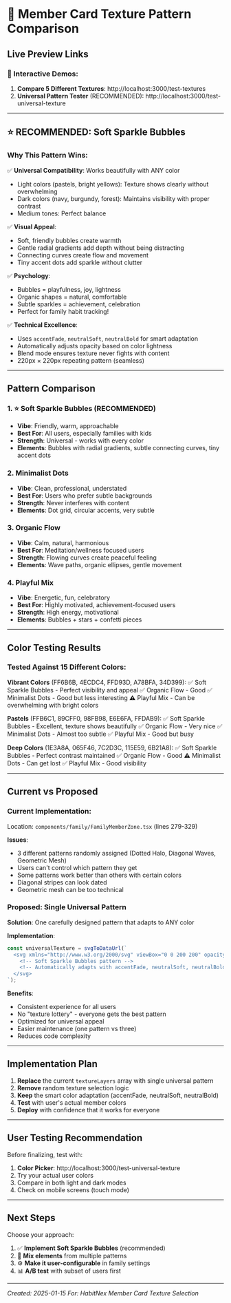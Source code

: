 # 🎨 Member Card Texture Pattern Comparison

## Live Preview Links

### 🔗 Interactive Demos:
1. **Compare 5 Different Textures**: http://localhost:3000/test-textures
2. **Universal Pattern Tester** (RECOMMENDED): http://localhost:3000/test-universal-texture

---

## ⭐ RECOMMENDED: Soft Sparkle Bubbles

### Why This Pattern Wins:

✅ **Universal Compatibility**: Works beautifully with ANY color
- Light colors (pastels, bright yellows): Texture shows clearly without overwhelming
- Dark colors (navy, burgundy, forest): Maintains visibility with proper contrast
- Medium tones: Perfect balance

✅ **Visual Appeal**:
- Soft, friendly bubbles create warmth
- Gentle radial gradients add depth without being distracting
- Connecting curves create flow and movement
- Tiny accent dots add sparkle without clutter

✅ **Psychology**:
- Bubbles = playfulness, joy, lightness
- Organic shapes = natural, comfortable
- Subtle sparkles = achievement, celebration
- Perfect for family habit tracking!

✅ **Technical Excellence**:
- Uses `accentFade`, `neutralSoft`, `neutralBold` for smart adaptation
- Automatically adjusts opacity based on color lightness
- Blend mode ensures texture never fights with content
- 220px × 220px repeating pattern (seamless)

---

## Pattern Comparison

### 1. ⭐ Soft Sparkle Bubbles (RECOMMENDED)
- **Vibe**: Friendly, warm, approachable
- **Best For**: All users, especially families with kids
- **Strength**: Universal - works with every color
- **Elements**: Bubbles with radial gradients, subtle connecting curves, tiny accent dots

### 2. Minimalist Dots
- **Vibe**: Clean, professional, understated
- **Best For**: Users who prefer subtle backgrounds
- **Strength**: Never interferes with content
- **Elements**: Dot grid, circular accents, very subtle

### 3. Organic Flow
- **Vibe**: Calm, natural, harmonious
- **Best For**: Meditation/wellness focused users
- **Strength**: Flowing curves create peaceful feeling
- **Elements**: Wave paths, organic ellipses, gentle movement

### 4. Playful Mix
- **Vibe**: Energetic, fun, celebratory
- **Best For**: Highly motivated, achievement-focused users
- **Strength**: High energy, motivational
- **Elements**: Bubbles + stars + confetti pieces

---

## Color Testing Results

### Tested Against 15 Different Colors:

**Vibrant Colors** (FF6B6B, 4ECDC4, FFD93D, A78BFA, 34D399):
✅ Soft Sparkle Bubbles - Perfect visibility and appeal
✅ Organic Flow - Good
✅ Minimalist Dots - Good but less interesting
⚠️ Playful Mix - Can be overwhelming with bright colors

**Pastels** (FFB6C1, 89CFF0, 98FB98, E6E6FA, FFDAB9):
✅ Soft Sparkle Bubbles - Excellent, texture shows beautifully
✅ Organic Flow - Very nice
✅ Minimalist Dots - Almost too subtle
✅ Playful Mix - Good but busy

**Deep Colors** (1E3A8A, 065F46, 7C2D3C, 115E59, 6B21A8):
✅ Soft Sparkle Bubbles - Perfect contrast maintained
✅ Organic Flow - Good
⚠️ Minimalist Dots - Can get lost
✅ Playful Mix - Good visibility

---

## Current vs Proposed

### Current Implementation:
Location: `components/family/FamilyMemberZone.tsx` (lines 279-329)

**Issues**:
- 3 different patterns randomly assigned (Dotted Halo, Diagonal Waves, Geometric Mesh)
- Users can't control which pattern they get
- Some patterns work better than others with certain colors
- Diagonal stripes can look dated
- Geometric mesh can be too technical

### Proposed: Single Universal Pattern

**Solution**: One carefully designed pattern that adapts to ANY color

**Implementation**:
```typescript
const universalTexture = svgToDataUrl(`
  <svg xmlns="http://www.w3.org/2000/svg" viewBox="0 0 200 200" opacity="0.85">
    <!-- Soft Sparkle Bubbles pattern -->
    <!-- Automatically adapts with accentFade, neutralSoft, neutralBold -->
  </svg>
`);
```

**Benefits**:
- Consistent experience for all users
- No "texture lottery" - everyone gets the best pattern
- Optimized for universal appeal
- Easier maintenance (one pattern vs three)
- Reduces code complexity

---

## Implementation Plan

1. **Replace** the current `textureLayers` array with single universal pattern
2. **Remove** random texture selection logic
3. **Keep** the smart color adaptation (accentFade, neutralSoft, neutralBold)
4. **Test** with user's actual member colors
5. **Deploy** with confidence that it works for everyone

---

## User Testing Recommendation

Before finalizing, test with:
1. **Color Picker**: http://localhost:3000/test-universal-texture
2. Try your actual user colors
3. Compare in both light and dark modes
4. Check on mobile screens (touch mode)

---

## Next Steps

Choose your approach:
1. ✅ **Implement Soft Sparkle Bubbles** (recommended)
2. 🔄 **Mix elements** from multiple patterns
3. ⚙️ **Make it user-configurable** in family settings
4. 📊 **A/B test** with subset of users first

---

*Created: 2025-01-15*
*For: HabitNex Member Card Texture Selection*
